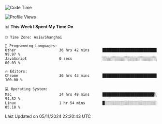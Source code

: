 <!--START_SECTION:waka-->
![Code Time](http://img.shields.io/badge/Code%20Time-2%2C965%20hrs%2046%20mins-blue)

![Profile Views](http://img.shields.io/badge/Profile%20Views-0-blue)

📊 **This Week I Spent My Time On** 

```text
🕑︎ Time Zone: Asia/Shanghai

💬 Programming Languages: 
Other                    36 hrs 42 mins      █████████████████████████   99.97 % 
JavaScript               0 secs              ░░░░░░░░░░░░░░░░░░░░░░░░░   00.03 % 

🔥 Editors: 
Chrome                   36 hrs 43 mins      █████████████████████████   100.00 % 

💻 Operating System: 
Mac                      34 hrs 49 mins      ████████████████████████░   94.82 % 
Linux                    1 hr 54 mins        █░░░░░░░░░░░░░░░░░░░░░░░░   05.18 % 
```


 Last Updated on 05/11/2024 22:20:43 UTC
<!--END_SECTION:waka-->